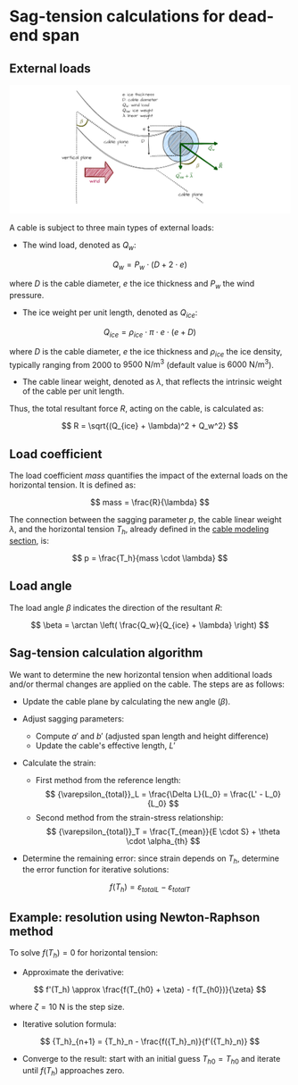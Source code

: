 # Sag-tension calculations for dead-end span

## External loads

![Image not available](./assets/cable_external_loads.drawio.png "External loads on cable image")

A cable is subject to three main types of external loads:

* The wind load, denoted as $Q_w$:

$$
   Q_w = P_w \cdot (D + 2 \cdot e)
$$

where $D$ is the cable diameter, $e$ the ice thickness and $P_w$ the wind pressure.

* The ice weight per unit length, denoted as $Q_{ice}$:

$$
   Q_{ice} = \rho_{ice} \cdot \pi \cdot e \cdot (e + D)
$$

where $D$ is the cable diameter, $e$ the ice thickness and $\rho_{ice}$ the ice density,
typically ranging from $2000$ to $9500\ \mathrm{N/m^3}$ (default value is $6000\ \mathrm{N/m^3}$).

* The cable linear weight, denoted as $\lambda$, that reflects the intrinsic weight of the cable per unit length.

Thus, the total resultant force $R$, acting on the cable, is calculated as:

$$
    R = \sqrt{(Q_{ice} + \lambda)^2 + Q_w^2}
$$

## Load coefficient

The load coefficient $mass$ quantifies the impact of the external loads on the horizontal tension. It is defined as:

$$
    mass = \frac{R}{\lambda}
$$

The connection between the sagging parameter $p$, the cable linear weight $\lambda$, and the horizontal tension $T_h$,
already defined in the [cable modeling section](ug_cable_model.md), is:

$$
    p = \frac{T_h}{mass \cdot \lambda}
$$

## Load angle

The load angle $\beta$ indicates the direction of the resultant $R$:

$$
    \beta = \arctan \left( \frac{Q_w}{Q_{ice} + \lambda} \right)
$$

## Sag-tension calculation algorithm

We want to determine the new horizontal tension when additional loads and/or thermal changes are applied on the cable.
The steps are as follows:

* Update the cable plane by calculating the new angle ($\beta$).

* Adjust sagging parameters:
    - Compute $a'$ and $b'$ (adjusted span length and height difference)
    - Update the cable's effective length, $L'$

* Calculate the strain:
    - First method from the reference length:
$$
    {\varepsilon_{total}}_L = \frac{\Delta L}{L_0} = \frac{L' - L_0}{L_0}
$$
    - Second method from the strain-stress relationship:
$$
{\varepsilon_{total}}_T = \frac{T_{mean}}{E \cdot S} + \theta \cdot \alpha_{th}
$$

* Determine the remaining error: since strain depends on $T_h$, determine the error function for iterative solutions:

$$
    f(T_h) = {\varepsilon_{total}}_L - {\varepsilon_{total}}_T
$$

## Example: resolution using Newton-Raphson method

To solve $f(T_h) = 0$ for horizontal tension:

* Approximate the derivative:

$$
   f'(T_h) \approx \frac{f(T_{h0} + \zeta) - f(T_{h0})}{\zeta}
$$

where $\zeta = 10\ \mathrm{N}$ is the step size.

* Iterative solution formula:

$$
   {T_h}_{n+1} = {T_h}_n - \frac{f({T_h}_n)}{f'({T_h}_n)}
$$

* Converge to the result: start with an initial guess ${T_h}_0 = T_{h0}$ and iterate until $f(T_h)$ approaches zero.